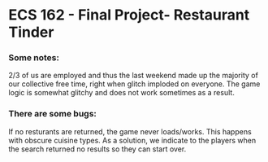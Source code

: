 # ECS 162 - Final Project- Restaurant Tinder

### Some notes:
2/3 of us are employed and thus the last weekend made up the majority of our collective free time, right when glitch imploded on everyone. The game logic is somewhat glitchy and does not work sometimes as a result.


### There are some bugs:
If no resturants are returned, the game never loads/works. This happens with obscure cuisine types. As a solution, we indicate to the players when the search returned no results so they can start over.